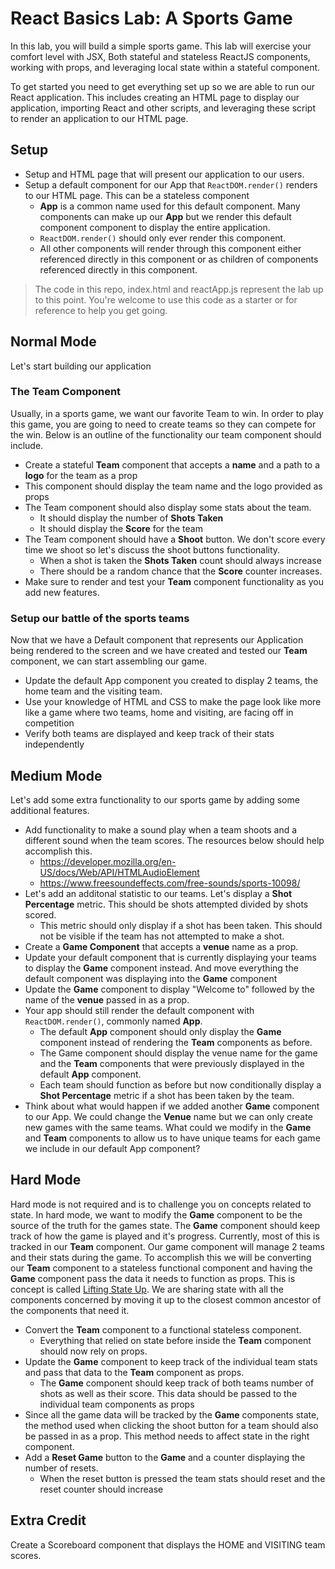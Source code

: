 # React Basics Lab: A Sports Game
In this lab, you will build a simple sports game. This lab will exercise your comfort level with JSX, Both stateful and stateless ReactJS components, working with props, and leveraging local state within a stateful component. 

To get started you need to get everything set up so we are able to run our React application. This includes creating an HTML page to display our application, importing React and other scripts, and leveraging these script to render an application to our HTML page.

## Setup
* Setup and HTML page that will present our application to our users.
* Setup a default component for our App that ```ReactDOM.render()``` renders to our HTML page. This can be a stateless component
    * **App** is a common name used for this default component. Many components can make up our **App** but we render this default component component to display the entire application.
    * ```ReactDOM.render()``` should only ever render this component.
    * All other components will render through this component either referenced directly in this component or as children of components referenced directly in this component.

> The code in this repo, index.html and reactApp.js represent the lab up to this point. You're welcome to use this code as a starter or for reference to help you get going.

## Normal Mode
Let's start building our application

### The Team Component
Usually, in a sports game, we want our favorite Team to win. In order to play this game, you are going to need to create teams so they can compete for the win. Below is an outline of the functionality our team component should include.

* Create a stateful **Team** component that accepts a **name** and a path to a **logo** for the team as a prop
* This component should display the team name and the logo provided as props
* The Team component should also display some stats about the team.
    * It should display the number of **Shots Taken**
    * It should display the **Score** for the team
* The Team component should have a **Shoot** button. We don't score every time we shoot so let's discuss the shoot buttons functionality.
    * When a shot is taken the **Shots Taken** count should always increase
    * There should be a random chance that the **Score** counter increases.
* Make sure to render and test your **Team** component functionality as you add new features.

### Setup our battle of the sports teams
Now that we have a Default component that represents our Application being rendered to the screen and we have created and tested our **Team** component, we can start assembling our game.

* Update the default App component you created to display 2 teams, the home team and the visiting team.
* Use your knowledge of HTML and CSS to make the page look like more like a game where two teams, home and visiting, are facing off in competition
* Verify both teams are displayed and keep track of their stats independently

## Medium Mode
Let's add some extra functionality to our sports game by adding some additional features.

* Add functionality to make a sound play when a team shoots and a different sound when the team scores. The resources below should help accomplish this.
    * https://developer.mozilla.org/en-US/docs/Web/API/HTMLAudioElement
    * https://www.freesoundeffects.com/free-sounds/sports-10098/
* Let's add an additonal statistic to our teams. Let's display a **Shot Percentage** metric. This should be shots attempted divided by shots scored.
    * This metric should only display if a shot has been taken. This should not be visible if the team has not attempted to make a shot.
* Create a **Game Component** that accepts a **venue** name as a prop.
* Update your default component that is currently displaying your teams to display the **Game** component instead. And move everything the default component was displaying into the **Game** component
* Update the **Game** component to display "Welcome to" followed by the name of the **venue** passed in as a prop.
* Your app should still render the default component with ```ReactDOM.render()```, commonly named **App**. 
    * The default **App** component should only display the **Game** component instead of rendering the **Team** components as before. 
    * The Game component should display the venue name for the game and the **Team** components that were previously displayed in the default **App** component.
    * Each team should function as before but now conditionally display a **Shot Percentage** metric if a shot has been taken by the team.
* Think about what would happen if we added another **Game** component to our App. We could change the **Venue** name but we can only create new games with the same teams. What could we modify in the **Game** and **Team** components to allow us to have unique teams for each game we include in our default App component?

## Hard Mode
Hard mode is not required and is to challenge you on concepts related to state. In hard mode, we want to modify the **Game** component to be the source of the truth for the games state. The **Game** component should keep track of how the game is played and it's progress. Currently, most of this is tracked in our **Team** component. Our game component will manage 2 teams and their stats during the game. To accomplish this we will be converting our **Team** component to a stateless functional component and having the **Game** component pass the data it needs to function as props. This is concept is called [Lifting State Up](https://reactjs.org/docs/lifting-state-up.html). We are sharing state with all the components concerned by moving it up to the closest common ancestor of the components that need it.

* Convert the **Team** component to a functional stateless component. 
    * Everything that relied on state before inside the **Team** component should now rely on props.
* Update the **Game** component to keep track of the individual team stats and pass that data to the **Team** component as props.
    * The **Game** component should keep track of both teams number of shots as well as their score. This data should be passed to the individual team components as props
* Since all the game data will be tracked by the **Game** components state, the method used when clicking the shoot button for a team should also be passed in as a prop. This method needs to affect state in the right component.
* Add a **Reset Game** button to the **Game** and a counter displaying the number of resets.
    * When the reset button is pressed the team stats should reset and the reset counter should increase

## Extra Credit
Create a Scoreboard component that displays the HOME and VISITING team scores.